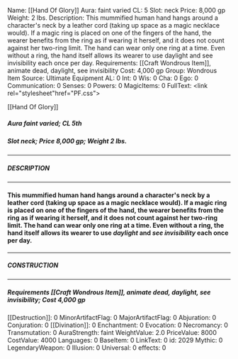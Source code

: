 Name: [[Hand Of Glory]]
Aura: faint varied
CL: 5
Slot: neck
Price: 8,000 gp
Weight: 2 lbs.
Description: This mummified human hand hangs around a character's neck by a leather cord (taking up space as a magic necklace would). If a magic ring is placed on one of the fingers of the hand, the wearer benefits from the ring as if wearing it herself, and it does not count against her two-ring limit. The hand can wear only one ring at a time. Even without a ring, the hand itself allows its wearer to use daylight and see invisibility each once per day.
Requirements: [[Craft Wondrous Item]], animate dead, daylight, see invisibility
Cost: 4,000 gp
Group: Wondrous Item
Source: Ultimate Equipment
AL: 0
Int: 0
Wis: 0
Cha: 0
Ego: 0
Communication: 0
Senses: 0
Powers: 0
MagicItems: 0
FullText: <link rel="stylesheet"href="PF.css"><div class="heading"><p class="alignleft">[[Hand Of Glory]]</p><div style="clear: both;"></div></div><div><h5><b>Aura </b>faint varied; <b>CL </b>5th</h5><h5><b>Slot </b>neck; <b>Price </b>8,000 gp; <b>Weight </b>2 lbs.</h5></div><hr/><div><h5><b>DESCRIPTION</b></h5></div><hr/><div><h4><p>This mummified human hand hangs around a character's neck by a leather cord (taking up space as a magic necklace would). If a magic ring is placed on one of the fingers of the hand, the wearer benefits from the ring as if wearing it herself, and it does not count against her two-ring limit. The hand can wear only one ring at a time. Even without a ring, the hand itself allows its wearer to use <i>daylight</i> and <i>see invisibility</i> each once per day.</p></h4></div><hr/><div><h5><b>CONSTRUCTION</b></h5></div><hr/><div><h5><b>Requirements </b>[[Craft Wondrous Item]], <i>animate dead</i>, <i>daylight</i>, <i>see invisibility</i>; <b>Cost </b>4,000 gp</h5></div>
[[Destruction]]: 0
MinorArtifactFlag: 0
MajorArtifactFlag: 0
Abjuration: 0
Conjuration: 0
[[Divination]]: 0
Enchantment: 0
Evocation: 0
Necromancy: 0
Transmutation: 0
AuraStrength: faint
WeightValue: 2.0
PriceValue: 8000
CostValue: 4000
Languages: 0
BaseItem: 0
LinkText: 0
id: 2029
Mythic: 0
LegendaryWeapon: 0
Illusion: 0
Universal: 0
effects: 0
